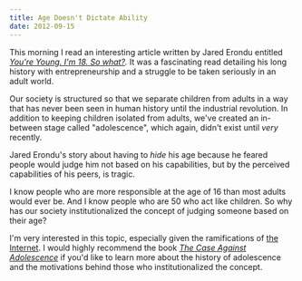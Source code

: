```yaml
---
title: Age Doesn't Dictate Ability
date: 2012-09-15
---
```


This morning I read an interesting article written by Jared Erondu entitled _[You're Young. I'm 18. So what?](http://theindustry.cc/2012/09/14/youre-young-im-18-so-what/)._ It was a fascinating read detailing his long history with entrepreneurship and a struggle to be taken seriously in an adult world.

Our society is structured so that we separate children from adults in a way that has never been seen in human history until the industrial revolution. In addition to keeping children isolated from adults, we've created an in-between stage called "adolescence", which again, didn't exist until _very_ recently.

Jared Erondu's story about having to _hide_ his age because he feared people would judge him not based on his capabilities, but by the perceived capabilities of his peers, is tragic.

I know people who are more responsible at the age of 16 than most adults would ever be. And I know people who are 50 who act like children. So why has our society institutionalized the concept of judging someone based on their age?

I'm very interested in this topic, especially given the ramifications of [the Internet](/blog/democratize-all-of-the-things). I would highly recommend the book _[The Case Against Adolescence](http://www.amazon.com/gp/product/188495670X/ref=as_li_ss_tl?ie=UTF8&camp=1789&creative=390957&creativeASIN=188495670X&linkCode=as2&tag=ashfur-20)_ if you'd like to learn more about the history of adolescence and the motivations behind those who institutionalized the concept.
